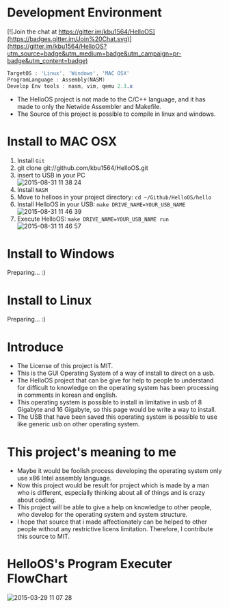 Development Environment
=======

[![Join the chat at https://gitter.im/kbu1564/HelloOS](https://badges.gitter.im/Join%20Chat.svg)](https://gitter.im/kbu1564/HelloOS?utm_source=badge&utm_medium=badge&utm_campaign=pr-badge&utm_content=badge)
```nasm
TargetOS : 'Linux', 'Windows', 'MAC OSX'
ProgramLanguage : Assembly(NASM)
Develop Env tools : nasm, vim, qemu 2.3.x
```
- The HelloOS project is not made to the C/C++ language, and it has made to only the Netwide Assembler and Makefile.
- The Source of this project is possible to compile in linux and windows.

Install to MAC OSX
======
1. Install ```Git```
2. git clone git://github.com/kbu1564/HelloOS.git
3. insert to USB in your PC<br />
![2015-08-31 11 38 24](https://cloud.githubusercontent.com/assets/7445459/9581908/1c4d6cec-503d-11e5-9b03-41b6a60af28e.png)
4. Install ```NASM```
5. Move to helloos in your project directory: ```cd ~/Github/HelloOS/hello```
6. Install HelloOS in your USB: ```make DRIVE_NAME=YOUR_USB_NAME```<br />
![2015-08-31 11 46 39](https://cloud.githubusercontent.com/assets/7445459/9581910/226ec6de-503d-11e5-9632-7a2656788c56.png)
7. Execute HelloOS: ```make DRIVE_NAME=YOUR_USB_NAME run```<br />
![2015-08-31 11 46 57](https://cloud.githubusercontent.com/assets/7445459/9581913/26c993c6-503d-11e5-8894-70c0220c1679.png)

Install to Windows
======
Preparing... :)

Install to Linux
======
Preparing... :)

Introduce
=======
- The License of this project is MIT.
- This is the GUI Operating System of a way of install to direct on a usb.
- The HelloOS project that can be give for help to people to understand for difficult to knowledge on the operating system has been processing in comments in korean and english.
- This operating system is possible to install in limitative in usb of 8 Gigabyte and 16 Gigabyte, so this page would be write a way to install.
- The USB that have been saved this operating system is possible to use like generic usb on other operating system.

This project's meaning to me
=====
- Maybe it would be foolish process developing the operating system only use x86 Intel assembly language.
- Now this project would be result for project which is made by a man who is different, especially thinking about all of things and is crazy about coding.
- This project will be able to give a help on knowledge to other people, who develop for the operating system and system structure.
- I hope that source that i made affectionately can be helped to other people without any restrictive licens limitation. Therefore, I contribute this source to MIT.

HelloOS's Program Executer FlowChart
====
![2015-03-29 11 07 28](https://cloud.githubusercontent.com/assets/7445459/6885961/6f7c2862-d668-11e4-8f29-b7f88015426a.png)

